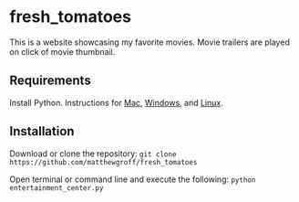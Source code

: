 # fresh_tomatoes
This is a website showcasing my favorite movies. Movie trailers are played on click of movie thumbnail. 

## Requirements 
Install Python. Instructions for [Mac](http://docs.python-guide.org/en/latest/starting/install/osx/#install-osx), [Windows](http://docs.python-guide.org/en/latest/starting/install/win/#install-windows), and [Linux](http://docs.python-guide.org/en/latest/starting/install/linux/#install-linux).

## Installation 

Download or clone the repository: 
`git clone https://github.com/matthewgroff/fresh_tomatoes`

Open terminal or command line and execute the following: 
`python entertainment_center.py`




